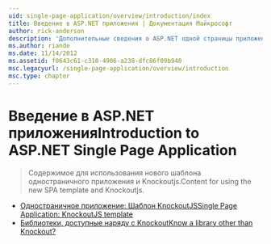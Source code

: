 ```yaml
---
uid: single-page-application/overview/introduction/index
title: Введение в ASP.NET приложения | Документация Майкрософт
author: rick-anderson
description: 'Дополнительные сведения о ASP.NET одной страницы приложения ASP.NET единый одностраничное приложение (SPA) позволяет создавать приложения, включающие значительные проводятся на стороне клиента...'
ms.author: riande
ms.date: 11/14/2012
ms.assetid: f0643c61-c310-4906-a238-dfc86f09b940
msc.legacyurl: /single-page-application/overview/introduction
msc.type: chapter
---
```

<a name="introduction-to-aspnet-single-page-application"></a><span data-ttu-id="f7ad1-103">Введение в ASP.NET приложения</span><span class="sxs-lookup"><span data-stu-id="f7ad1-103">Introduction to ASP.NET Single Page Application</span></span>
====================
> <span data-ttu-id="f7ad1-104">Содержимое для использования нового шаблона одностраничного приложения и Knockoutjs.</span><span class="sxs-lookup"><span data-stu-id="f7ad1-104">Content for using the new SPA template and Knockoutjs.</span></span>


- [<span data-ttu-id="f7ad1-105">Одностраничное приложение: Шаблон KnockoutJS</span><span class="sxs-lookup"><span data-stu-id="f7ad1-105">Single Page Application: KnockoutJS template</span></span>](knockoutjs-template.md)
- [<span data-ttu-id="f7ad1-106">Библиотеки, доступные наряду с Knockout</span><span class="sxs-lookup"><span data-stu-id="f7ad1-106">Know a library other than Knockout?</span></span>](other-libraries.md)
